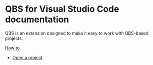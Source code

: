 # QBS for Visual Studio Code documentation

QBS is an extension designed to make it easy to work with QBS-based projects.

[How to](how-to.md)
* [Open a project](how-to.md#open-a-project)
